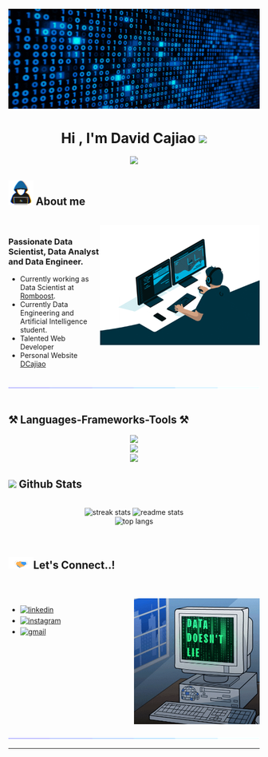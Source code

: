 <picture><img src = "assets/header.gif" width = 100% height="200" frameBorder="0"></picture>

<h1 align="center"><b>Hi , I'm David Cajiao </b><img src="https://media.giphy.com/media/hvRJCLFzcasrR4ia7z/giphy.gif" width="35"></h1>

<p align="center"><img src="https://readme-typing-svg.herokuapp.com?font=Time+New+Roman&color=cyan&size=25&center=true&vCenter=true&width=600&height=100&lines=David+Alejandro+Cajiao+Lazt;++;Front-End+and+Back-end+Developer,;Data+Engineering+and+AI+Student,;Data+Analyst,;Data+Scientist,;Python+Dev,;Active+Learner/Researcher,;Love+to+learn+new+stuffs..<3"></a>
</p>

## <picture><img src = "https://github.com/0xAbdulKhalid/0xAbdulKhalid/raw/main/assets/mdImages/about_me.gif" width = 50px></picture> **About me**

<br>
<div style="display: flex;">
    <div style="flex: 1; margin-right: 0px;">
        <h3>Passionate Data Scientist, Data Analyst and Data Engineer.</h3>
        <ul>
            <li>Currently working as Data Scientist at <a href="https://www.linkedin.com/company/romboost/">Romboost</a>.</li>
            <li>Currently Data Engineering and Artificial Intelligence student.</li>
            <li>Talented Web Developer</li>
            <li>Personal Website <a href="https://dcajiao.onrender.com">DCajiao</a></li>
        </ul>
    </div>
    <picture>
        <source media="(max-width: 767px)" srcset="">
        <img align="right" alt="" src="assets/programmer.gif" width=320px>
    </picture>
</div>

<img src="assets/divider.gif"><br><br>

<h2 align="left">⚒️ Languages-Frameworks-Tools ⚒️</h2>

<div align="center">
    <img src="https://skillicons.dev/icons?i=py,mysql,mongodb,postgres,docker,vscode,git,github,md"/><br>
    <img src="https://skillicons.dev/icons?i=html,css,javascript,nodejs,express,fastapi,flask"/><br>
    <img src="https://skillicons.dev/icons?i=azure,aws,gcp,heroku,cloudflare,bash,postman,vscode"><br> 
</div>

## <img src="https://media.giphy.com/media/iY8CRBdQXODJSCERIr/giphy.gif" width="35"><b> Github Stats </b>

<br>

<div align="center">
  <img width=400 src="https://github-readme-stats.vercel.app/api?username=DCajiao&theme=radical&hide_border=false&include_all_commits=true&count_private=false&border_radius=10&line_height=23" alt="streak stats"/>
  <img width=413 src="https://github-readme-streak-stats.herokuapp.com/?user=DCajiao&theme=radical&hide_border=false&border_radius=10&line_height=23" alt="readme stats" />
  <br/>
  <img width=280 align="center" src="https://github-readme-stats.vercel.app/api/top-langs/?username=DCajiao&theme=radical&hide_border=false&include_all_commits=true&count_private=true&layout=compact&border_radius=10&line_height=23" alt="top langs" />
</div>

<br>
<br>

## <img src="https://github.com/0xAbdulKhalid/0xAbdulKhalid/raw/main/assets/mdImages/handshake.gif" width="50" alight='left'><b>Let's Connect..!</b>

<br>

<div style="display: flex; margin-top: 20px;">
    <div style="flex: 1; margin-right: 0px;">
        <ul>
            <li><a href="https://linkedin.com/in/dcajiao" target="_blank"><img src="https://img.shields.io/badge/linkedin:  dcajiao-%2300acee.svg?color=405DE6&style=for-the-badge&logo=linkedin&logoColor=white" alt="linkedin" style="margin-bottom: 5px;"/></a></li>
            <li><a href="https://www.instagram.com/dcajiao_/" target="_blank"><img src="https://img.shields.io/badge/instagram:  DCajiao-%2300acee.svg?color=e30c7c&style=for-the-badge&logo=instagram&logoColor=white" alt="instagram" style="margin-bottom: 5px;"/></a></li>
            <li><a href="mailto:dcajiaolazt@gmail.com" target="_blank"><img src="https://img.shields.io/badge/gmail:  dcajiao-%23EA4335.svg?color=e34133&style=for-the-badge&logo=gmail&logoColor=white" alt="gmail" style="margin-bottom: 5px;" /></a></li>
        </ul>
    </div>
    <div style="flex: 1;">
        <picture>
            <source media="(max-width: 767px)" srcset="">
            <img align="right" alt="" src="assets/data.gif" width=300px>
        </picture>
    </div>
</div>

<br>
<img src="assets/divider.gif">

<hr/>
